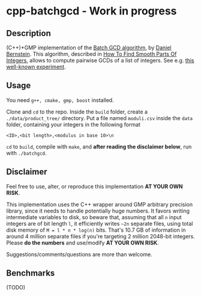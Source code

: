 # 

# cpp-batchgcd - Work in progress

## Description 

(C++)+GMP implementation of the [Batch GCD algorithm](http://facthacks.cr.yp.to/batchgcd.html), by [Daniel Bernstein](https://cr.yp.to/djb.html). This algorithm, described in [How To Find Smooth Parts Of Integers](https://cr.yp.to/factorization/smoothparts-20040510.pdf), allows to compute pairwise GCDs of a list of integers. See e.g. [this well-known experiment](https://factorable.net).

## Usage

You need `g++, cmake, gmp, boost` installed. 

Clone and `cd` to the repo. Inside the `build` folder, create a `./data/product_tree/` directory.
Put a file named `moduli.csv` inside the `data` folder, containing your integers in the following format
```
<ID>,<bit length>,<modulus in base 10>\n
```
`cd` to `build`, compile with `make`, and **after reading the disclaimer below**, run with `./batchgcd`.

## Disclaimer
Feel free to use, alter, or reproduce this implementation **AT YOUR OWN RISK**.

This implementation uses the C++ wrapper around GMP arbitrary precision
library, since it needs to handle potentially huge numbers. It favors
writing intermediate variables to disk, so beware that, assuming that all
`n` input integers are of bit length `l`, it efficiently writes `~2n`
separate files, using total disk memory of 
```M = l * n * log(n)```
bits. That's 10.7 GB of information in around 4 million separate files if
you're targeting 2 million 2048-bit integers. Please **do the numbers** and use/modify
**AT YOUR OWN RISK**.

Suggestions/comments/questions are more than welcome.

## Benchmarks
(TODO)
